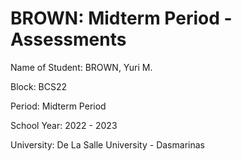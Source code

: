# BROWN: Midterm Period - Assessments

Name of Student: BROWN, Yuri M.

Block: BCS22

Period: Midterm Period

School Year: 2022 - 2023

University: De La Salle University - Dasmarinas
